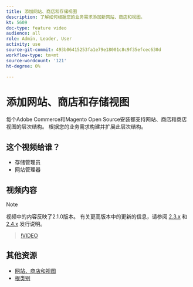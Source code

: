 ```yaml
---
title: 添加网站、商店和存储视图
description: 了解如何根据您的业务需求添加新网站、商店和视图。
kt: 5609
doc-type: feature video
audience: all
role: Admin, Leader, User
activity: use
source-git-commit: 493b06415253fa1e79e18001c8c9f35efcec630d
workflow-type: tm+mt
source-wordcount: '121'
ht-degree: 0%

---
```



# 添加网站、商店和存储视图

每个Adobe Commerce和Magento Open Source安装都支持网站、商店和商店视图的层次结构。 根据您的业务需求构建并扩展此层次结构。

## 这个视频给谁？

- 存储管理员
- 网站管理器

## 视频内容

>[!NOTE]
>
>视频中的内容反映了2.1.0版本。 有关更高版本中的更新的信息，请参阅 [2.3.x](https://devdocs.magento.com/guides/v2.3/release-notes/bk-release-notes.html) 和 [2.4.x](https://devdocs.magento.com/guides/v2.4/release-notes/bk-release-notes.html) 发行说明。

>[!VIDEO](https://video.tv.adobe.com/v/35787?quality=12&learn=on)

## 其他资源

- [网站、商店和视图](https://docs.magento.com/user-guide/stores/websites-stores-views.html)
- [根类别](https://docs.magento.com/user-guide/catalog/category-root.html)
